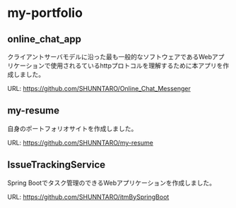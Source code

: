 # my-portfolio

## online_chat_app
クライアントサーバモデルに沿った最も一般的なソフトウェアであるWebアプリケーションで使用されるているhttpプロトコルを理解するために本アプリを作成しました。  

URL: https://github.com/SHUNNTARO/Online_Chat_Messenger

## my-resume
自身のポートフォリオサイトを作成しました。

URL: https://github.com/SHUNNTARO/my-resume

## IssueTrackingService
Spring Bootでタスク管理のできるWebアプリケーションを作成しました。

URL: https://github.com/SHUNNTARO/itmBySpringBoot
